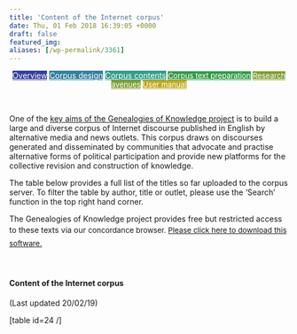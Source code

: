 ```yaml
---
title: 'Content of the Internet corpus'
date: Thu, 01 Feb 2018 16:39:05 +0000
draft: false
featured_img: 
aliases: [/wp-permalink/3361]
---
```


<div class="entry-post"><p style="text-align: center;"><a class="fasc-button fasc-size-medium fasc-type-flat fasc-rounded-medium" style="background-color: #333f9e; color: #ffffff;" href="http://genealogiesofknowledge.net/genealogies-knowledge-corpus/">Overview</a>&nbsp;<a class="fasc-button fasc-size-medium fasc-type-flat fasc-rounded-medium" style="background-color: #33809e; color: #ffffff;" href="http://genealogiesofknowledge.net/genealogies-knowledge-corpus/corpus-design/">Corpus design</a>&nbsp;<a class="fasc-button fasc-size-medium fasc-type-flat fasc-rounded-medium" style="background-color: #339e89; color: #ffffff;" href="http://genealogiesofknowledge.net/genealogies-knowledge-corpus/corpus-contents/">Corpus contents</a><span style="font-size: 0.95em;">&nbsp;<a class="fasc-button fasc-size-medium fasc-type-flat fasc-rounded-medium" style="background-color: #339e48; color: #ffffff;" href="http://genealogiesofknowledge.net/genealogies-knowledge-corpus/corpus-text-preparation/">Corpus text preparation</a>&nbsp;<a class="fasc-button fasc-size-medium fasc-type-flat fasc-rounded-medium" style="background-color: #809e33; color: #ffffff;" href="http://genealogiesofknowledge.net/research-avenues/">Research avenues</a>&nbsp;<a class="fasc-button fasc-size-medium fasc-type-flat fasc-rounded-medium" style="background-color: #c2a91d; color: #ffffff;" href="http://genealogiesofknowledge.net/software/manual/">User manual</a></span></p>
&nbsp;

One of the <a href="http://genealogiesofknowledge.net/genealogies-knowledge-corpus/">key aims of the Genealogies of Knowledge project</a> is to build a large and diverse corpus of Internet discourse published in English by alternative media and news&nbsp;outlets. This corpus draws on discourses generated and disseminated by&nbsp;communities that advocate and practise alternative forms of political participation&nbsp;and provide new platforms for the collective revision and construction of&nbsp;knowledge.

The table below provides a full list of the titles so far uploaded to the corpus server. To filter the table by author, title or outlet, please use the ‘Search’ function in the top right hand corner.

The Genealogies of Knowledge project provides free but restricted access to these texts via our&nbsp;<span style="line-height: 24.3224315643311px; font-size: 0.95em;">concordance browser. <a href="http://genealogiesofknowledge.net/software/">Please click here to download this software.</a></span>

&nbsp;
<h4>Content of the Internet corpus</h4>
(Last updated 20/02/19)

[table id=24 /]

&nbsp;</div>